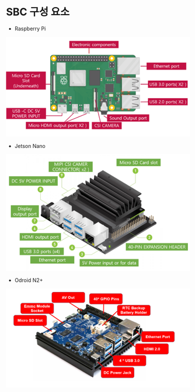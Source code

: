 # SBC 구성 요소



* Raspberry Pi

![](<../.gitbook/assets/raspberry pi (1).PNG>)

* Jetson Nano

![](<../.gitbook/assets/jetson nano.PNG>)



* Odroid N2+&#x20;

![](<../.gitbook/assets/image (15).png>)
